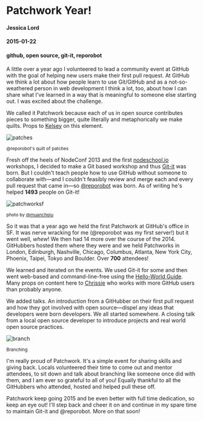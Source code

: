 # Patchwork Year!
#### Jessica Lord
#### 2015-01-22
#### github, open source, git-it, reporobot

A little over a year ago I volunteered to lead a community event at GitHub with the goal of helping new users make their first pull request. At GitHub we think a lot about how people learn to use Git/GitHub and as a not-so-weathered person in web development I think a lot, too, about how I can share what I've learned in a way that is meaningful to someone else starting out.  I was excited about the challenge.

We called it Patchwork because each of us in open source contributes pieces to something bigger, quite literally and metaphorically we make quilts. Props to [Kelsey](http://www.twitter.com/jlord/kelseyschimm) on this element.

![patches](https://s3.amazonaws.com/f.cl.ly/items/310g2d2U2Q0g2Y070k36/reporobotyear.png)

<small>@reporobot's quilt of patches</small>

Fresh off the heels of NodeConf 2013 and the first [nodeschool.io](http://www.nodeschool.io) workshops, I decided to make a Git based workshop and thus [Git-it](https://github.com/jlord/git-it) was born. But I couldn't teach people how to use GitHub without someone to collaborate with—and I couldn't feasibly review and merge each and every pull request that came in—so [@reporobot](https://github.com/reporobot) was born. As of writing he's helped **1493** people on Git-it!

![patchworksf](https://i.github-camo.com/5b47a379d1899b1e0004fd944eef30fe88e91dc4/687474703a2f2f636c2e6c792f696d6167652f3057304f33463338315132412f756e6e616d65642d312e6a7067)

<small>photo by [@muanchoiu](http://twitter.com/muanchoiu)</small>

So it was that a year ago we held the first Patchwork at GitHub's office in SF. It was nerve wracking for me (@reporobot was my first server!) but it went well, _whew_! We then had 14 more over the course of the 2014. GitHubbers hosted them where they were and we held Patchworks in London, Edinburgh, Nashville, Chicago, Columbus, Atlanta, New York City, Phoenix, Taipei, Tokyo and Boulder. Over **700** attendees!

We learned and iterated on the events. We used Git-it for some and then went web-based and command-line-free using the [Hello-World Guide](http://guides.github.com/activities/hello-world). Many props on content here to [Chrissie](http://www.twitter.com/tenaciouscb) who works with more GitHub users than probably anyone.

We added talks. An introduction from a GitHubber on their first pull request and how they got involved with open source—dispel any ideas that developers were born developers. We all started somewhere. A closing talk from a local open source developer to introduce projects and real world open source practices.

![branch](http://jlord.us/git-it/assets/imgs/branches.png)

<small>Branching</small>

I'm really proud of Patchwork. It's a simple event for sharing skills and giving back. Locals volunteered their time to come out and mentor attendees, to sit down and talk about branching like someone once did with them, and I am ever so grateful to all of you! Equally thankful to all the GitHubbers who attended, hosted and helped pull these off.

Patchwork keep going 2015 and be even better with full time dedication, so keep an eye out! I'll step back and cheer it on and continue in my spare time to maintain Git-it and @reporobot. More on that soon!
